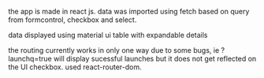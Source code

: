the app is made in react js.
data was imported using fetch based on query from formcontrol, checkbox and select.

data displayed using material ui table with expandable details

the routing currently works in only one way due to some bugs, ie ?launchq=true will display sucessful launches but it does not get reflected on the UI checkbox. used react-router-dom.